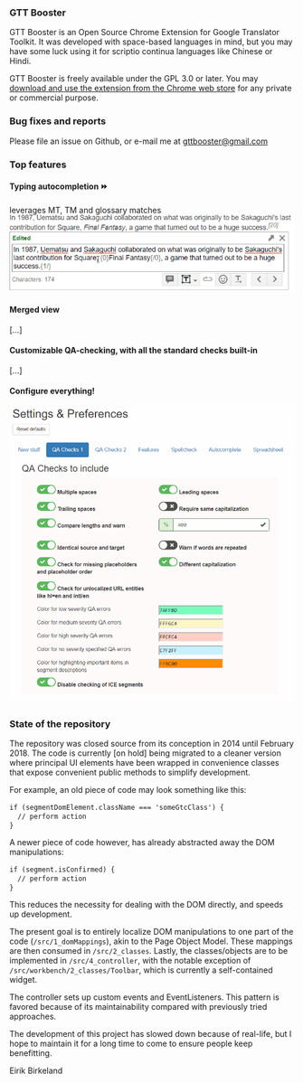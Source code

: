 ### GTT Booster

GTT Booster is an Open Source Chrome Extension for Google Translator Toolkit. It was developed with space-based languages in mind, but you may have some luck using it for scriptio continua languages like Chinese or Hindi.

GTT Booster is freely available under the GPL 3.0 or later. You may [download and use the extension from the Chrome web store](https://chrome.google.com/webstore/detail/google-translator-toolkit/pjankaakojbendjaejlcnpgeldmfpjed) for any private or commercial purpose.

### Bug fixes and reports

Please file an issue on Github, or e-mail me at [gttbooster@gmail.com](gttbooster@gmail.com)

### Top features

#### Typing autocompletion :fast_forward:
leverages MT, TM and glossary matches
![](img/typing_autocompletion.gif)

#### Merged view
[...]

#### Customizable QA-checking, with all the standard checks built-in
[...]

#### Configure everything!
![](img/options_screen.gif)

### State of the repository

The repository was closed source from its conception in 2014 until February 2018. The code is currently [on hold] being migrated to a cleaner version where principal UI elements have been wrapped in convenience classes that expose convenient public methods to simplify development.

For example, an old piece of code may look something like this:
```
if (segmentDomElement.className === 'someGtcClass') {
  // perform action
}
```

A newer piece of code however, has already abstracted away the DOM manipulations:
```
if (segment.isConfirmed) {
  // perform action
}
```

This reduces the necessity for dealing with the DOM directly, and speeds up development.

The present goal is to entirely localize DOM manipulations to one part of the code (`/src/1_domMappings`), akin to the Page Object Model.
These mappings are then consumed in `/src/2_classes`.
Lastly, the classes/objects are to be implemented in `/src/4_controller`, with the notable exception of `/src/workbench/2_classes/Toolbar`, which is currently a self-contained widget.

The controller sets up custom events and EventListeners. This pattern is favored because of its maintainability compared with previously tried approaches.

The development of this project has slowed down because of real-life, but I hope to maintain it for a long time to come to ensure people keep benefitting.

Eirik Birkeland
